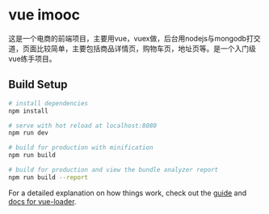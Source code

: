 # vue imooc 

> 
这是一个电商的前端项目，主要用vue，vuex做，后台用nodejs与mongodb打交道，页面比较简单，主要包括商品详情页，购物车页，地址页等。是一个入门级vue练手项目。


## Build Setup

``` bash
# install dependencies
npm install

# serve with hot reload at localhost:8080
npm run dev

# build for production with minification
npm run build

# build for production and view the bundle analyzer report
npm run build --report
```

For a detailed explanation on how things work, check out the [guide](http://vuejs-templates.github.io/webpack/) and [docs for vue-loader](http://vuejs.github.io/vue-loader).
